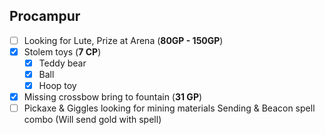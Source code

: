## Procampur
- [ ] Looking for Lute, Prize at Arena (**80GP - 150GP**)
- [x] Stolem toys (**7 CP**)
	- [x] Teddy bear
	- [x] Ball
	- [x] Hoop toy
- [x] Missing crossbow bring to fountain (**31 GP**)
- [ ] Pickaxe & Giggles looking for mining materials Sending & Beacon spell combo (Will send gold with spell) 
